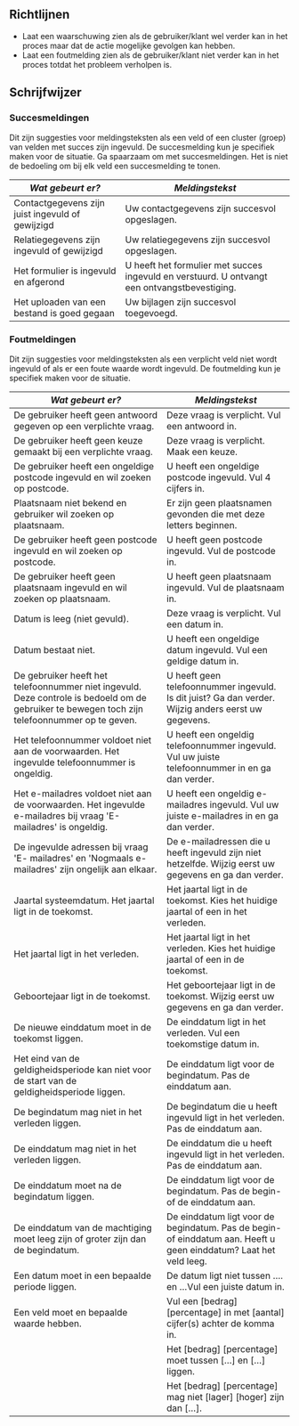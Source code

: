 ## Richtlijnen

- Laat een waarschuwing zien als de gebruiker/klant wel verder kan in het proces maar dat de actie mogelijke gevolgen kan hebben.
- Laat een foutmelding zien als de gebruiker/klant niet verder kan in het proces totdat het probleem verholpen is.

## Schrijfwijzer

### Succesmeldingen

Dit zijn suggesties voor meldingsteksten als een veld of een cluster (groep) van velden met succes zijn ingevuld. De succesmelding kun je specifiek maken voor de situatie. Ga spaarzaam om met succesmeldingen. Het is niet de bedoeling om bij elk veld een succesmelding te tonen.

| _Wat gebeurt er?_                                | _Meldingstekst_                                                                              |
| ------------------------------------------------ | -------------------------------------------------------------------------------------------- |
| Contactgegevens zijn juist ingevuld of gewijzigd | Uw contactgegevens zijn succesvol opgeslagen.                                                |
| Relatiegegevens zijn ingevuld of gewijzigd       | Uw relatiegegevens zijn succesvol opgeslagen.                                                |
| Het formulier is ingevuld en afgerond            | U heeft het formulier met succes ingevuld en verstuurd. U ontvangt een ontvangstbevestiging. |
| Het uploaden van een bestand is goed gegaan      | Uw bijlagen zijn succesvol toegevoegd.                                                       |

### Foutmeldingen

Dit zijn suggesties voor meldingsteksten als een verplicht veld niet wordt ingevuld of als er een foute waarde wordt ingevuld. De foutmelding kun je specifiek maken voor de situatie.

| _Wat gebeurt er?_                                                                                                                              | _Meldingstekst_                                                                                                   |
| ---------------------------------------------------------------------------------------------------------------------------------------------- | ----------------------------------------------------------------------------------------------------------------- |
| De gebruiker heeft geen antwoord gegeven op een verplichte vraag.                                                                              | Deze vraag is verplicht. Vul een antwoord in.                                                                     |
| De gebruiker heeft geen keuze gemaakt bij een verplichte vraag.                                                                                | Deze vraag is verplicht. Maak een keuze.                                                                          |
| De gebruiker heeft een ongeldige postcode ingevuld en wil zoeken op postcode.                                                                  | U heeft een ongeldige postcode ingevuld. Vul 4 cijfers in.                                                        |
| Plaatsnaam niet bekend en gebruiker wil zoeken op plaatsnaam.                                                                                  | Er zijn geen plaatsnamen gevonden die met deze letters beginnen.                                                  |
| De gebruiker heeft geen postcode ingevuld en wil zoeken op postcode.                                                                           | U heeft geen postcode ingevuld. Vul de postcode in.                                                               |
| De gebruiker heeft geen plaatsnaam ingevuld en wil zoeken op plaatsnaam.                                                                       | U heeft geen plaatsnaam ingevuld. Vul de plaatsnaam in.                                                           |
| Datum is leeg (niet gevuld).                                                                                                                   | Deze vraag is verplicht. Vul een datum in.                                                                        |
| Datum bestaat niet.                                                                                                                            | U heeft een ongeldige datum ingevuld. Vul een geldige datum in.                                                   |
| De gebruiker heeft het telefoonnummer niet ingevuld. Deze controle is bedoeld om de gebruiker te bewegen toch zijn telefoonnummer op te geven. | U heeft geen telefoonnummer ingevuld. Is dit juist? Ga dan verder. Wijzig anders eerst uw gegevens.               |
| Het telefoonnummer voldoet niet aan de voorwaarden. Het ingevulde telefoonnummer is ongeldig.                                                  | U heeft een ongeldig telefoonnummer ingevuld. Vul uw juiste telefoonnummer in en ga dan verder.                   |
| Het e-mailadres voldoet niet aan de voorwaarden. Het ingevulde e-mailadres bij vraag 'E-mailadres' is ongeldig.                                | U heeft een ongeldig e-mailadres ingevuld. Vul uw juiste e-mailadres in en ga dan verder.                         |
| De ingevulde adressen bij vraag 'E- mailadres' en 'Nogmaals e-mailadres' zijn ongelijk aan elkaar.                                             | De e-mailadressen die u heeft ingevuld zijn niet hetzelfde. Wijzig eerst uw gegevens en ga dan verder.            |
| Jaartal systeemdatum. Het jaartal ligt in de toekomst.                                                                                         | Het jaartal ligt in de toekomst. Kies het huidige jaartal of een in het verleden.                                 |
| Het jaartal ligt in het verleden.                                                                                                              | Het jaartal ligt in het verleden. Kies het huidige jaartal of een in de toekomst.                                 |
| Geboortejaar ligt in de toekomst.                                                                                                              | Het geboortejaar ligt in de toekomst. Wijzig eerst uw gegevens en ga dan verder.                                  |
| De nieuwe einddatum moet in de toekomst liggen.                                                                                                | De einddatum ligt in het verleden. Vul een toekomstige datum in.                                                  |
| Het eind van de geldigheidsperiode kan niet voor de start van de geldigheidsperiode liggen.                                                    | De einddatum ligt voor de begindatum. Pas de einddatum aan.                                                       |
| De begindatum mag niet in het verleden liggen.                                                                                                 | De begindatum die u heeft ingevuld ligt in het verleden. Pas de einddatum aan.                                    |
| De einddatum mag niet in het verleden liggen.                                                                                                  | De einddatum die u heeft ingevuld ligt in het verleden. Pas de einddatum aan.                                     |
| De einddatum moet na de begindatum liggen.                                                                                                     | De einddatum ligt voor de begindatum. Pas de begin- of de einddatum aan.                                          |
| De einddatum van de machtiging moet leeg zijn of groter zijn dan de begindatum.                                                                | De einddatum ligt voor de begindatum. Pas de begin- of einddatum aan. Heeft u geen einddatum? Laat het veld leeg. |
| Een datum moet in een bepaalde periode liggen.                                                                                                 | De datum ligt niet tussen …. en …Vul een juiste datum in.                                                         |
| Een veld moet en bepaalde waarde hebben.                                                                                                       | Vul een [bedrag] [percentage] in met [aantal] cijfer(s) achter de komma in.                                       |
|                                                                                                                                                | Het [bedrag] [percentage] moet tussen […] en […] liggen.                                                          |
|                                                                                                                                                | Het [bedrag] [percentage] mag niet [lager] [hoger] zijn dan […].                                                  |
